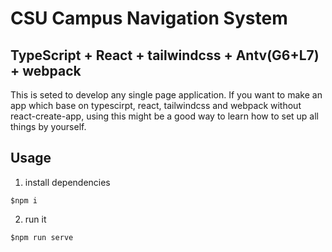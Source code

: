 # CSU Campus Navigation System

## TypeScript + React + tailwindcss + Antv(G6+L7) + webpack
This is seted to develop any single page application. If you want to make an app which base on typescirpt, react, tailwindcss and webpack without react-create-app, using this might be a good way to learn how to set up all things by yourself.
## Usage
1. install dependencies
```
$npm i
```
2. run it
```
$npm run serve
```